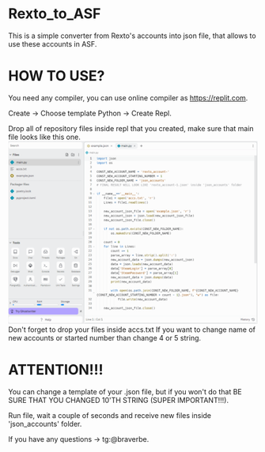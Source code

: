 # Rexto_to_ASF

This is a simple converter from Rexto's accounts into json file, that allows to use these accounts in ASF. 

# HOW TO USE?
You need any compiler, you can use online compiler as https://replit.com.

Create -> Choose template Python -> Create Repl.

Drop all of repository files inside repl that you created, make sure that main file looks like this one.
![img.png](img.png)
Don't forget to drop your files inside accs.txt
If you want to change name of new accounts or started number than change 4 or 5 string.

# ATTENTION!!!

You can change a template of your .json file, but if you won't do that BE SURE THAT YOU CHANGED 10'TH STRING (SUPER IMPORTANT!!!).

Run file, wait a couple of seconds and receive new files inside 'json_accounts' folder.

If you have any questions -> tg:@braverbe.
